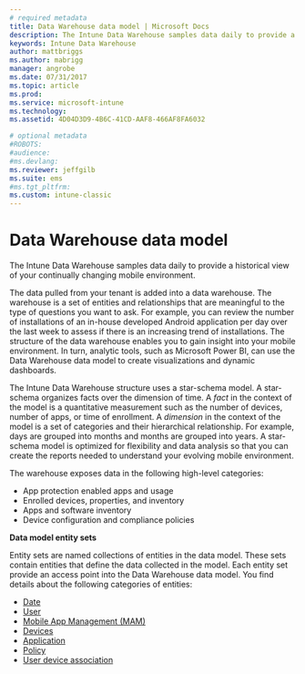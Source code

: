 ```yaml
---
# required metadata
title: Data Warehouse data model | Microsoft Docs 
description: The Intune Data Warehouse samples data daily to provide a historical view of your continually changing mobile environment.
keywords: Intune Data Warehouse
author: mattbriggs
ms.author: mabrigg
manager: angrobe
ms.date: 07/31/2017
ms.topic: article
ms.prod:
ms.service: microsoft-intune
ms.technology:
ms.assetid: 4D04D3D9-4B6C-41CD-AAF8-466AF8FA6032

# optional metadata
#ROBOTS:
#audience:
#ms.devlang:
ms.reviewer: jeffgilb
ms.suite: ems
#ms.tgt_pltfrm:
ms.custom: intune-classic
---
```


# Data Warehouse data model

The Intune Data Warehouse samples data daily to provide a historical view of your continually changing mobile environment.

The data pulled from your tenant is added into a data warehouse. The warehouse is a set of entities and relationships that are meaningful to the type of questions you  want to ask. For example, you can review the number of installations of an in-house developed Android application per day over the last week to assess if there is an increasing trend of installations. The structure of the data warehouse enables you to gain insight into your mobile environment. In turn, analytic tools, such as Microsoft Power BI, can use the Data Warehouse data model to create visualizations and dynamic dashboards.

The Intune Data Warehouse structure uses a star-schema model. A star-schema organizes facts over the dimension of time. A *fact* in the context of the model is a quantitative measurement such as the number of devices, number of apps, or time of enrollment. A *dimension* in the context of the model is a set of categories and their hierarchical relationship. For example, days are grouped into months and months are grouped into years. A star-schema model is optimized for flexibility and data analysis so that you can create the reports needed to understand your evolving mobile environment.

The warehouse exposes data in the following high-level categories:
  -  App protection enabled apps and usage
  -  Enrolled devices, properties, and inventory
  -  Apps and software inventory
  -  Device configuration and compliance policies

**Data model entity sets**

Entity sets are named collections of entities in the data model. These sets contain entities that define the data collected in the model. Each entity set provide an access point into the Data Warehouse data model. You find details about the following categories of entities:

  -  [Date](reports-ref-date.md)
  -  [User](reports-ref-user.md)
  -  [Mobile App Management (MAM)](reports-ref-mobile-app-management.md)
  -  [Devices](reports-ref-devices.md)
  -  [Application](reports-ref-application.md)
  -  [Policy](reports-ref-policy.md)
  -  [User device association](reports-ref-userdeviceassociations.md)

<!-- ## Data Model relationships

For more information on the relationships in the data model, see [Relationships of Entities](reports-api-entity-relationships.md). -->